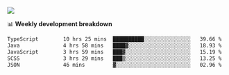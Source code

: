 ![](https://github-readme-stats-v2-three.vercel.app/api/top-langs/?username=akshayxml&theme=dark&hide_border=true&include_all_commits=true&count_private=true&layout=compact&size_weight=0.5&count_weight=0.5&hide=Jupyter%20Notebook%2Cobjective-c%2Cmakefile%2Cc%2Chtml%2Ccss%2Cscss&langs_count=6&exclude_repo=github-readme-stats-v2)

📊 **Weekly development breakdown**
<!--START_SECTION:waka-->

```txt
TypeScript        10 hrs 25 mins  ██████████░░░░░░░░░░░░░░░   39.66 %
Java              4 hrs 58 mins   ████▓░░░░░░░░░░░░░░░░░░░░   18.93 %
JavaScript        3 hrs 59 mins   ███▓░░░░░░░░░░░░░░░░░░░░░   15.19 %
SCSS              3 hrs 29 mins   ███▒░░░░░░░░░░░░░░░░░░░░░   13.25 %
JSON              46 mins         ▓░░░░░░░░░░░░░░░░░░░░░░░░   02.96 %
```

<!--END_SECTION:waka-->
